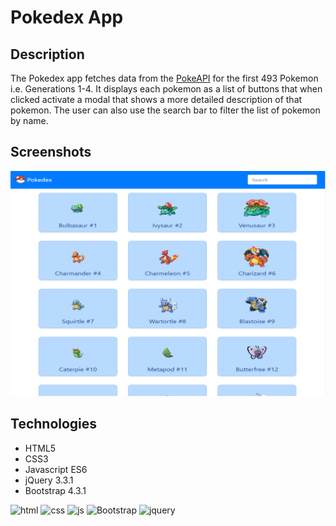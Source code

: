 # Pokedex App

## Description

The Pokedex app fetches data from the [PokeAPI](https://pokeapi.co/) for the first 493 Pokemon i.e. Generations 1-4. It displays each pokemon as a list of buttons that when clicked activate a modal that shows a more detailed description of that pokemon. The user can also use the search bar to filter the list of pokemon by name.

## Screenshots

![pokedex](img/PokedexApp.png)

## Technologies

- HTML5
- CSS3
- Javascript ES6
- jQuery 3.3.1
- Bootstrap 4.3.1

![html](https://aux.iconspalace.com/uploads/html5-icon-256.png)
![css](https://aux.iconspalace.com/uploads/css-3-icon-256.png)
![js](https://cdn.iconscout.com/icon/free/png-256/free-javascript-2038874-1720087.png)
![Bootstrap](https://cdn.iconscout.com/icon/free/png-256/free-bootstrap-226077.png)
![jquery](https://cdn.iconscout.com/icon/free/png-256/free-jquery-7-1175152.png?f=webp)
